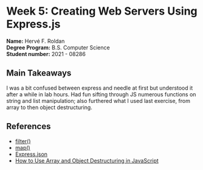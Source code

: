 # Week 5: Creating Web Servers Using Express.js

**Name:** Hervé F. Roldan <br/>
**Degree Program:** B.S. Computer Science <br/>
**Student number:** 2021 - 08286 <br/>

## Main Takeaways
I was a bit confused between express and needle at first but understood it after
a while in lab hours. Had fun sifting through JS numerous functions on string 
and list manipulation; also furthered what I used last exercise, from array 
to then object destructuring.

## References
- [filter()](https://developer.mozilla.org/en-US/docs/Web/JavaScript/Reference/Global_Objects/Array/filter)
- [map()](https://developer.mozilla.org/en-US/docs/Web/JavaScript/Reference/Global_Objects/Array/map)
- [Express.json](https://www.geeksforgeeks.org/express-js-express-json-function/)
- [How to Use Array and Object Destructuring in JavaScript](https://www.freecodecamp.org/news/array-and-object-destructuring-in-javascript/)